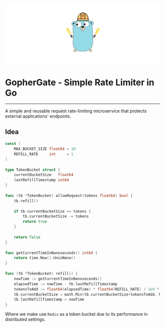 ![SafetyGopher](./docs/file.png)
# GopherGate - Simple Rate Limiter in Go

---

A simple and reusable request rate-limiting microservice that protects external applications' endpoints.
## Idea
```go
const (
	MAX_BUCKET_SIZE float64 = 10
	REFILL_RATE     int     = 1
)

type TokenBucket struct {
	currentBucketSize   float64
	lastRefillTimestamp int64
}

func (tb *TokenBucket) allowRequest(tokens float64) bool {
	tb.refill()

	if tb.currentBucketSize >= tokens {
		tb.currentBucketSize -= tokens
		return true
	}

	return false
}

func getCurrentTimeInNanoseconds() int64 {
	return time.Now().UnixNano()
}

func (tb *TokenBucket) refill() {
	nowTime := getCurrentTimeInNanoseconds()
	elapsedTime := nowTime - tb.lastRefillTimestamp
	tokensToAdd := float64(elapsedTime) * float64(REFILL_RATE) / 1e9 * 2
	tb.currentBucketSize = math.Min(tb.currentBucketSize+tokensToAdd, MAX_BUCKET_SIZE)
	tb.lastRefillTimestamp = nowTime
}
```

Where we make use `Redis` as a token bucket due to its performance in distributed settings.
